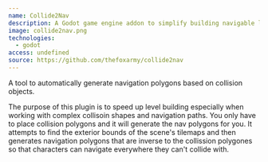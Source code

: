 ```yaml
---
name: Collide2Nav
description: A Godot game engine addon to simplify building navigable levels with complex collision geometry.
image: collide2nav.png
technologies:
  - godot
access: undefined
source: https://github.com/thefoxarmy/collide2nav
---
```



A tool to automatically generate navigation polygons based on collision objects.

The purpose of this plugin is to speed up level building especially when working with complex collisoin shapes and navigation paths. You only have to place collision polygons and it will generate the nav polygons for you. It attempts to find the exterior bounds of the scene's tilemaps and then generates navigation polygons that are inverse to the collission polygones so that characters can navigate everywhere they can't collide with.

